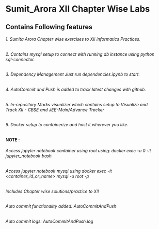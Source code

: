 # Sumit_Arora XII Chapter Wise Labs
## Contains Following features
###### 1. Sumita Arora Chapter wise exercises to XII Informatics Practices. 
###### 2. Contains mysql setup to connect with running db instance using python sql-connector.
###### 3. Dependency Management Just run dependencies.ipynb to start.
###### 4. AutoCommit and Push is added to track latest changes with github.
###### 5. In-repository Marks visualizer which contains setup to Visualize and Track XII - CBSE and JEE-Main/Advance Tracker
###### 6. Docker setup to containerize and host it wherever you like.

#### NOTE : 
###### Access jupyter notebook container using root using: docker exec -u 0 -it jupyter_notebook bash
###### Access jupyter notebook mysql using docker exec -it <container_id_or_name> mysql -u root -p
###### Includes Chapter wise solutions/practice to XII
###### Auto commit functionality added: AutoCommitAndPush
###### Auto commit logs: AutoCommitAndPush.log
